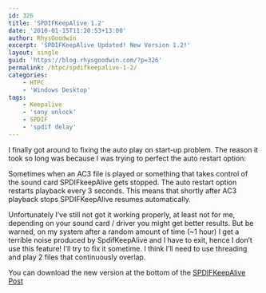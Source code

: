 ```yaml
---
id: 326
title: 'SPDIFKeepAlive 1.2'
date: '2010-01-15T11:20:53+13:00'
author: RhysGoodwin
excerpt: 'SPDIFKeepAlive Updated! New Version 1.2!'
layout: single
guid: 'https://blog.rhysgoodwin.com/?p=326'
permalink: /htpc/spdifkeepalive-1-2/
categories:
    - HTPC
    - 'Windows Desktop'
tags:
    - Keepalive
    - 'sony unlock'
    - SPDIF
    - 'spdif delay'
---
```


I finally got around to fixing the auto play on start-up problem. The reason it took so long was because I was trying to perfect the auto restart option:

Sometimes when an AC3 file is played or something that takes control of the sound card SPDIFkeepAlive gets stopped. The auto restart option restarts playback every 3 seconds. This means that shortly after AC3 playback stops SPDIFKeepAlive resumes automatically.

Unfortunately I’ve still not got it working properly, at least not for me, depending on your sound card / driver you might get better results. But be warned, on my system after a random amount of time (~1 hour) I get a terrible noise produced by SpdifKeepAlive and I have to exit, hence I don’t use this feature! I’ll try to fix it sometime. I think I’ll need to use threading and play 2 files that continuously overlap.

You can download the new version at the bottom of the [SPDIFKeepAlive Post](https://blog.rhysgoodwin.com/windows-desktop/spdif-keepalive/)
